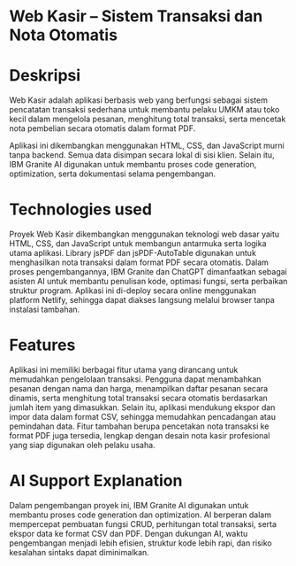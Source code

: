 # Web Kasir – Sistem Transaksi dan Nota Otomatis

# Deskripsi
Web Kasir adalah aplikasi berbasis web yang berfungsi sebagai sistem pencatatan transaksi sederhana untuk membantu pelaku UMKM atau toko kecil dalam mengelola pesanan, menghitung total transaksi, serta mencetak nota pembelian secara otomatis dalam format PDF.

Aplikasi ini dikembangkan menggunakan HTML, CSS, dan JavaScript murni tanpa backend. Semua data disimpan secara lokal di sisi klien.
Selain itu, IBM Granite AI digunakan untuk membantu proses code generation, optimization, serta dokumentasi selama pengembangan.

# Technologies used
Proyek Web Kasir dikembangkan menggunakan teknologi web dasar yaitu HTML, CSS, dan JavaScript untuk membangun antarmuka serta logika utama aplikasi. Library jsPDF dan jsPDF-AutoTable digunakan untuk menghasilkan nota transaksi dalam format PDF secara otomatis. Dalam proses pengembangannya, IBM Granite dan ChatGPT dimanfaatkan sebagai asisten AI untuk membantu penulisan kode, optimasi fungsi, serta perbaikan struktur program. Aplikasi ini di-deploy secara online menggunakan platform Netlify, sehingga dapat diakses langsung melalui browser tanpa instalasi tambahan.

# Features
Aplikasi ini memiliki berbagai fitur utama yang dirancang untuk memudahkan pengelolaan transaksi. Pengguna dapat menambahkan pesanan dengan nama dan harga, menampilkan daftar pesanan secara dinamis, serta menghitung total transaksi secara otomatis berdasarkan jumlah item yang dimasukkan. Selain itu, aplikasi mendukung ekspor dan impor data dalam format CSV, sehingga memudahkan pencadangan atau pemindahan data. Fitur tambahan berupa pencetakan nota transaksi ke format PDF juga tersedia, lengkap dengan desain nota kasir profesional yang siap digunakan oleh pelaku usaha.

# AI Support Explanation
Dalam pengembangan proyek ini, IBM Granite AI digunakan untuk membantu proses code generation dan optimization. AI berperan dalam mempercepat pembuatan fungsi CRUD, perhitungan total transaksi, serta ekspor data ke format CSV dan PDF. Dengan dukungan AI, waktu pengembangan menjadi lebih efisien, struktur kode lebih rapi, dan risiko kesalahan sintaks dapat diminimalkan.
